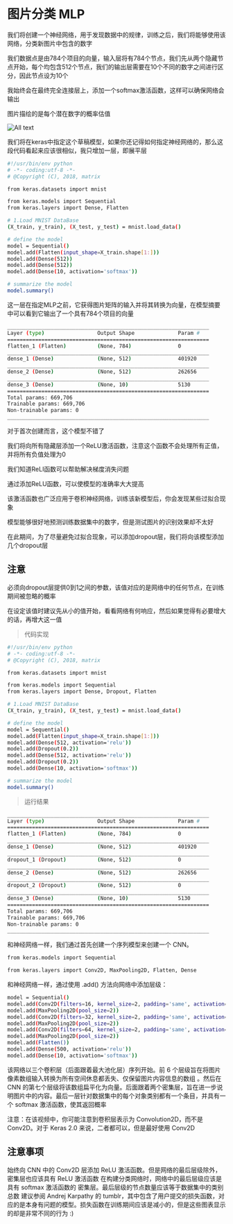 # 图片分类 MLP

我们将创建一个神经网络，用于发现数据中的规律，训练之后，我们将能够使用该网络，分类新图片中包含的数字

我们数据点是由784个项目的向量，输入层将有784个节点，我们先从两个隐藏节点开始，每个均包含512个节点，我们的输出层需要在10个不同的数字之间进行区分，因此节点设为10个

我始终会在最终完全连接层上，添加一个softmax激活函数，这样可以确保网络会输出

图片描绘的是每个潜在数字的概率估值

![All text](http://ww1.sinaimg.cn/large/dc05ba18ly1fntpnr72bij21nq0se1kx.jpg)

我们将在keras中指定这个草稿模型，如果你还记得如何指定神经网络的，那么这段代码看起来应该很相似，我只增加一层，即展平层

```bash
#!/usr/bin/env python
# -*- coding:utf-8 -*-
# @Copyright (C), 2018, matrix

from keras.datasets import mnist

from keras.models import Sequential
from keras.layers import Dense, Flatten

# 1.Load MNIST DataBase
(X_train, y_train), (X_test, y_test) = mnist.load_data()

# define the model
model = Sequential()
model.add(Flatten(input_shape=X_train.shape[1:]))
model.add(Dense(512))
model.add(Dense(512))
model.add(Dense(10, activation='softmax'))

# summarize the model
model.summary()
```

这一层在指定MLP之前，它获得图片矩阵的输入并将其转换为向量，在模型摘要中可以看到它输出了一个具有784个项目的向量

```bash
_________________________________________________________________
Layer (type)                 Output Shape              Param #   
=================================================================
flatten_1 (Flatten)          (None, 784)               0         
_________________________________________________________________
dense_1 (Dense)              (None, 512)               401920    
_________________________________________________________________
dense_2 (Dense)              (None, 512)               262656    
_________________________________________________________________
dense_3 (Dense)              (None, 10)                5130      
=================================================================
Total params: 669,706
Trainable params: 669,706
Non-trainable params: 0
_________________________________________________________________
```

对于首次创建而言，这个模型不错了

我们将向所有隐藏层添加一个ReLU激活函数，注意这个函数不会处理所有正值，并将所有负值处理为0

我们知道ReLI函数可以帮助解决梯度消失问题

通过添加ReLU函数，可以使模型的准确率大大提高

该激活函数也广泛应用于卷积神经网络，训练该新模型后，你会发现某些过拟合现象

模型能够很好地预测训练数据集中的数字，但是测试图片的识别效果却不太好

在此期间，为了尽量避免过拟合现象，可以添加dropout层，我们将向该模型添加几个dropout层

## 注意

必须向dropout层提供0到1之间的参数，该值对应的是网络中的任何节点，在训练期间被忽略的概率

在设定该值时建议先从小的值开始，看看网络有何响应，然后如果觉得有必要增大的话，再增大这一值

>代码实现

```bash
#!/usr/bin/env python
# -*- coding:utf-8 -*-
# @Copyright (C), 2018, matrix

from keras.datasets import mnist

from keras.models import Sequential
from keras.layers import Dense, Dropout, Flatten

# 1.Load MNIST DataBase
(X_train, y_train), (X_test, y_test) = mnist.load_data()

# define the model
model = Sequential()
model.add(Flatten(input_shape=X_train.shape[1:]))
model.add(Dense(512, activation='relu'))
model.add(Dropout(0.2))
model.add(Dense(512, activation='relu'))
model.add(Dropout(0.2))
model.add(Dense(10, activation='softmax'))

# summarize the model
model.summary()
```

>运行结果

```bash
_________________________________________________________________
Layer (type)                 Output Shape              Param #   
=================================================================
flatten_1 (Flatten)          (None, 784)               0         
_________________________________________________________________
dense_1 (Dense)              (None, 512)               401920    
_________________________________________________________________
dropout_1 (Dropout)          (None, 512)               0         
_________________________________________________________________
dense_2 (Dense)              (None, 512)               262656    
_________________________________________________________________
dropout_2 (Dropout)          (None, 512)               0         
_________________________________________________________________
dense_3 (Dense)              (None, 10)                5130      
=================================================================
Total params: 669,706
Trainable params: 669,706
Non-trainable params: 0
_________________________________________________________________
```

和神经网络一样，我们通过首先创建一个序列模型来创建一个 CNN。

```bash
from keras.models import Sequential
```

```bash
from keras.layers import Conv2D, MaxPooling2D, Flatten, Dense
```

和神经网络一样，通过使用 .add() 方法向网络中添加层级：

```bash
model = Sequential()
model.add(Conv2D(filters=16, kernel_size=2, padding='same', activation='relu', input_shape=(32, 32, 3)))
model.add(MaxPooling2D(pool_size=2))
model.add(Conv2D(filters=32, kernel_size=2, padding='same', activation='relu'))
model.add(MaxPooling2D(pool_size=2))
model.add(Conv2D(filters=64, kernel_size=2, padding='same', activation='relu'))
model.add(MaxPooling2D(pool_size=2))
model.add(Flatten())
model.add(Dense(500, activation='relu'))
model.add(Dense(10, activation='softmax'))
```

该网络以三个卷积层（后面跟着最大池化层）序列开始。前 6 个层级旨在将图片像素数组输入转换为所有空间休息都丢失、仅保留图片内容信息的数组 。然后在 CNN 的第七个层级将该数组扁平化为向量。后面跟着两个密集层，旨在进一步说明图片中的内容。最后一层针对数据集中的每个对象类别都有一个条目，并具有一个 softmax 激活函数，使其返回概率

注意：在该视频中，你可能注意到卷积层表示为 Convolution2D，而不是 Conv2D。对于 Keras 2.0 来说，二者都可以，但是最好使用 Conv2D

## 注意事项

始终向 CNN 中的 Conv2D 层添加 ReLU 激活函数。但是网络的最后层级除外，密集层也应该具有 ReLU 激活函数
在构建分类网络时，网络中的最后层级应该是具有 softmax 激活函数的 密集层。最后层级的节点数量应该等于数据集中的类别总数
建议参阅 Andrej Karpathy 的 tumblr，其中包含了用户提交的损失函数，对应的是本身有问题的模型。损失函数在训练期间应该是减小的，但是这些图表显示的却是非常不同的行为 :)
